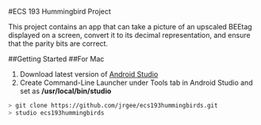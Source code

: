 #ECS 193 Hummingbird Project

This project contains an app that can take a picture of an upscaled BEEtag displayed on a screen, convert it to its decimal representation, and ensure that the parity bits are correct.

##Getting Started
##For Mac
1. Download latest version of [Android Studio](https://developer.android.com/studio/index.html)
2. Create Command-Line Launcher under Tools tab in Android Studio and set as **/usr/local/bin/studio**
```bash
> git clone https://github.com/jrgee/ecs193hummingbirds.git
> studio ecs193hummingbirds
```
